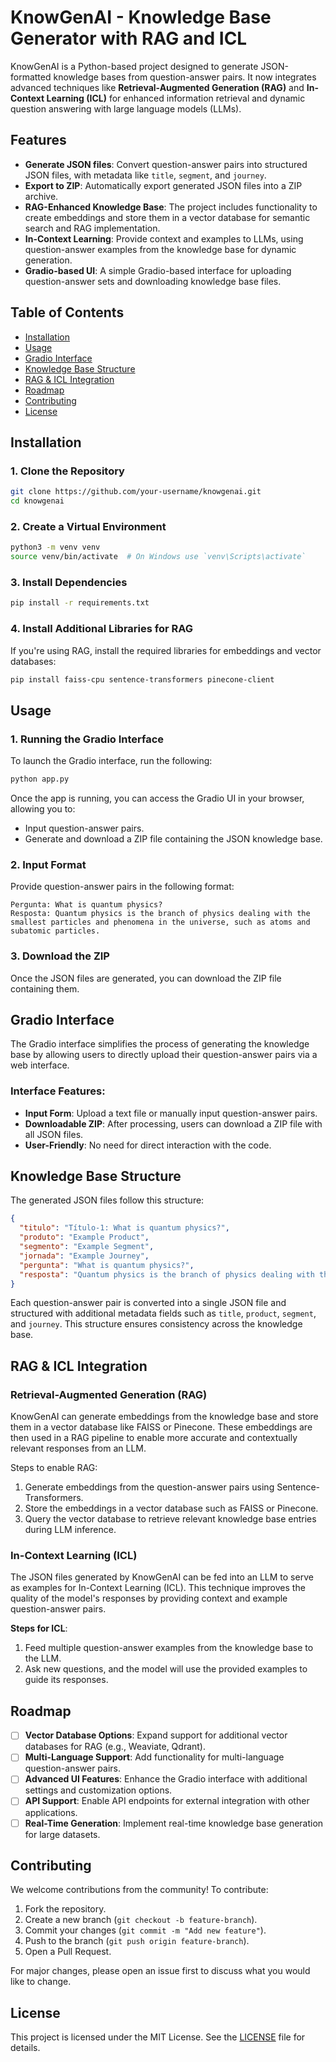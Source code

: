 
# **KnowGenAI - Knowledge Base Generator with RAG and ICL**

KnowGenAI is a Python-based project designed to generate JSON-formatted knowledge bases from question-answer pairs. It now integrates advanced techniques like **Retrieval-Augmented Generation (RAG)** and **In-Context Learning (ICL)** for enhanced information retrieval and dynamic question answering with large language models (LLMs).

## **Features**
- **Generate JSON files**: Convert question-answer pairs into structured JSON files, with metadata like `title`, `segment`, and `journey`.
- **Export to ZIP**: Automatically export generated JSON files into a ZIP archive.
- **RAG-Enhanced Knowledge Base**: The project includes functionality to create embeddings and store them in a vector database for semantic search and RAG implementation.
- **In-Context Learning**: Provide context and examples to LLMs, using question-answer examples from the knowledge base for dynamic generation.
- **Gradio-based UI**: A simple Gradio-based interface for uploading question-answer sets and downloading knowledge base files.

## **Table of Contents**
- [Installation](#installation)
- [Usage](#usage)
- [Gradio Interface](#gradio-interface)
- [Knowledge Base Structure](#knowledge-base-structure)
- [RAG & ICL Integration](#rag--icl-integration)
- [Roadmap](#roadmap)
- [Contributing](#contributing)
- [License](#license)

## **Installation**

### **1. Clone the Repository**
```bash
git clone https://github.com/your-username/knowgenai.git
cd knowgenai
```

### **2. Create a Virtual Environment**
```bash
python3 -m venv venv
source venv/bin/activate  # On Windows use `venv\Scripts\activate`
```

### **3. Install Dependencies**
```bash
pip install -r requirements.txt
```

### **4. Install Additional Libraries for RAG**
If you're using RAG, install the required libraries for embeddings and vector databases:
```bash
pip install faiss-cpu sentence-transformers pinecone-client
```

## **Usage**

### **1. Running the Gradio Interface**
To launch the Gradio interface, run the following:
```bash
python app.py
```

Once the app is running, you can access the Gradio UI in your browser, allowing you to:
- Input question-answer pairs.
- Generate and download a ZIP file containing the JSON knowledge base.

### **2. Input Format**
Provide question-answer pairs in the following format:
```
Pergunta: What is quantum physics?
Resposta: Quantum physics is the branch of physics dealing with the smallest particles and phenomena in the universe, such as atoms and subatomic particles.
```

### **3. Download the ZIP**
Once the JSON files are generated, you can download the ZIP file containing them.

## **Gradio Interface**
The Gradio interface simplifies the process of generating the knowledge base by allowing users to directly upload their question-answer pairs via a web interface.

### **Interface Features**:
- **Input Form**: Upload a text file or manually input question-answer pairs.
- **Downloadable ZIP**: After processing, users can download a ZIP file with all JSON files.
- **User-Friendly**: No need for direct interaction with the code.

## **Knowledge Base Structure**
The generated JSON files follow this structure:
```json
{
  "titulo": "Título-1: What is quantum physics?",
  "produto": "Example Product",
  "segmento": "Example Segment",
  "jornada": "Example Journey",
  "pergunta": "What is quantum physics?",
  "resposta": "Quantum physics is the branch of physics dealing with the smallest particles and phenomena in the universe, such as atoms and subatomic particles."
}
```

Each question-answer pair is converted into a single JSON file and structured with additional metadata fields such as `title`, `product`, `segment`, and `journey`. This structure ensures consistency across the knowledge base.

## **RAG & ICL Integration**

### **Retrieval-Augmented Generation (RAG)**
KnowGenAI can generate embeddings from the knowledge base and store them in a vector database like FAISS or Pinecone. These embeddings are then used in a RAG pipeline to enable more accurate and contextually relevant responses from an LLM.

Steps to enable RAG:
1. Generate embeddings from the question-answer pairs using Sentence-Transformers.
2. Store the embeddings in a vector database such as FAISS or Pinecone.
3. Query the vector database to retrieve relevant knowledge base entries during LLM inference.

### **In-Context Learning (ICL)**
The JSON files generated by KnowGenAI can be fed into an LLM to serve as examples for In-Context Learning (ICL). This technique improves the quality of the model's responses by providing context and example question-answer pairs.

**Steps for ICL**:
1. Feed multiple question-answer examples from the knowledge base to the LLM.
2. Ask new questions, and the model will use the provided examples to guide its responses.

## **Roadmap**
- [ ] **Vector Database Options**: Expand support for additional vector databases for RAG (e.g., Weaviate, Qdrant).
- [ ] **Multi-Language Support**: Add functionality for multi-language question-answer pairs.
- [ ] **Advanced UI Features**: Enhance the Gradio interface with additional settings and customization options.
- [ ] **API Support**: Enable API endpoints for external integration with other applications.
- [ ] **Real-Time Generation**: Implement real-time knowledge base generation for large datasets.

## **Contributing**
We welcome contributions from the community! To contribute:
1. Fork the repository.
2. Create a new branch (`git checkout -b feature-branch`).
3. Commit your changes (`git commit -m "Add new feature"`).
4. Push to the branch (`git push origin feature-branch`).
5. Open a Pull Request.

For major changes, please open an issue first to discuss what you would like to change.

## **License**
This project is licensed under the MIT License. See the [LICENSE](LICENSE) file for details.

